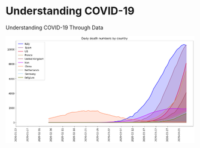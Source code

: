 #  Understanding COVID-19
Understanding COVID-19 Through Data

![Covid related deaths by country](https://github.com/adcengiz/understanding-covid19/blob/master/daily-covid-deaths.png)
